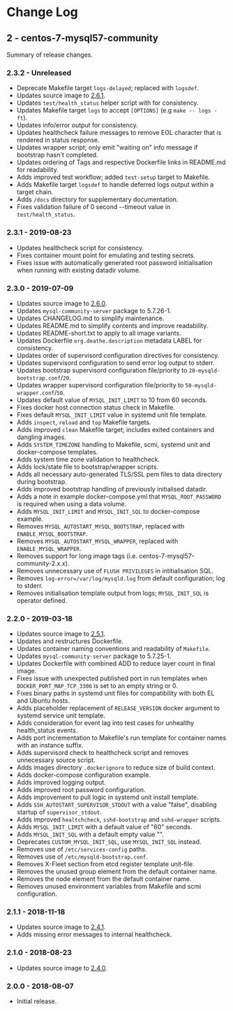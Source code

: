 # Change Log

## 2 - centos-7-mysql57-community

Summary of release changes.

### 2.3.2 - Unreleased

- Deprecate Makefile target `logs-delayed`; replaced with `logsdef`.
- Updates source image to [2.6.1](https://github.com/jdeathe/centos-ssh/releases/tag/2.6.1).
- Updates `test/health_status` helper script with for consistency.
- Updates Makefile target `logs` to accept `[OPTIONS]` (e.g `make -- logs -ft`).
- Updates info/error output for consistency.
- Updates healthcheck failure messages to remove EOL character that is rendered in status response.
- Updates wrapper script; only emit "waiting on" info message if bootstrap hasn't completed.
- Updates ordering of Tags and respective Dockerfile links in README.md for readability.
- Adds improved test workflow; added `test-setup` target to Makefile.
- Adds Makefile target `logsdef` to handle deferred logs output within a target chain.
- Adds `/docs` directory for supplementary documentation.
- Fixes validation failure of 0 second --timeout value in `test/health_status`.

### 2.3.1 - 2019-08-23

- Updates healthcheck script for consistency.
- Fixes container mount point for emulating and testing secrets.
- Fixes issue with automatically generated root password initialisation when running with existing datadir volume.

### 2.3.0 - 2019-07-09

- Updates source image to [2.6.0](https://github.com/jdeathe/centos-ssh/releases/tag/2.6.0).
- Updates `mysql-community-server` package to 5.7.26-1.
- Updates CHANGELOG.md to simplify maintenance.
- Updates README.md to simplify contents and improve readability.
- Updates README-short.txt to apply to all image variants.
- Updates Dockerfile `org.deathe.description` metadata LABEL for consistency.
- Updates order of supervisord configuration directives for consistency.
- Updates supervisord configuration to send error log output to stderr.
- Updates bootstrap supervisord configuration file/priority to `20-mysqld-bootstrap.conf`/`20`.
- Updates wrapper supervisord configuration file/priority to `50-mysqld-wrapper.conf`/`50`.
- Updates default value of `MYSQL_INIT_LIMIT` to 10 from 60 seconds.
- Fixes docker host connection status check in Makefile.
- Fixes default `MYSQL_INIT_LIMIT` value in systemd unit file template.
- Adds `inspect`, `reload` and `top` Makefile targets.
- Adds improved `clean` Makefile target; includes exited containers and dangling images.
- Adds `SYSTEM_TIMEZONE` handling to Makefile, scmi, systemd unit and docker-compose templates.
- Adds system time zone validation to healthcheck.
- Adds lock/state file to bootstrap/wrapper scripts.
- Adds all necessary auto-generated TLS/SSL pem files to data directory during bootstrap.
- Adds improved bootstrap handling of previously initialised datadir.
- Adds a note in example docker-compose.yml that `MYSQL_ROOT_PASSWORD` is required when using a data volume.
- Adds `MYSQL_INIT_LIMIT` and `MYSQL_INIT_SQL` to docker-compose example.
- Removes `MYSQL_AUTOSTART_MYSQL_BOOTSTRAP`, replaced with `ENABLE_MYSQL_BOOTSTRAP`.
- Removes `MYSQL_AUTOSTART_MYSQL_WRAPPER`, replaced with `ENABLE_MYSQL_WRAPPER`.
- Removes support for long image tags (i.e. centos-7-mysql57-community-2.x.x).
- Removes unnecessary use of `FLUSH PRIVILEGES` in intitialisation SQL.
- Removes `log-error=/var/log/mysqld.log` from default configuration; log to stderr.
- Removes initialisation template output from logs; `MYSQL_INIT_SQL` is operator defined.

### 2.2.0 - 2019-03-18

- Updates source image to [2.5.1](https://github.com/jdeathe/centos-ssh/releases/tag/2.5.1).
- Updates and restructures Dockerfile.
- Updates container naming conventions and readability of `Makefile`.
- Updates `mysql-community-server` package to 5.7.25-1.
- Updates Dockerfile with combined ADD to reduce layer count in final image.
- Fixes issue with unexpected published port in run templates when `DOCKER_PORT_MAP_TCP_3306` is set to an empty string or 0.
- Fixes binary paths in systemd unit files for compatibility with both EL and Ubuntu hosts.
- Adds placeholder replacement of `RELEASE_VERSION` docker argument to systemd service unit template.
- Adds consideration for event lag into test cases for unhealthy health_status events.
- Adds port incrementation to Makefile's run template for container names with an instance suffix.
- Adds supervisord check to healthcheck script and removes unnecessary source script.
- Adds images directory `.dockerignore` to reduce size of build context.
- Adds docker-compose configuration example.
- Adds improved logging output.
- Adds improved root password configuration.
- Adds improvement to pull logic in systemd unit install template.
- Adds `SSH_AUTOSTART_SUPERVISOR_STDOUT` with a value "false", disabling startup of `supervisor_stdout`.
- Adds improved `healtchcheck`, `sshd-bootstrap` and `sshd-wrapper` scripts.
- Adds `MYSQL_INIT_LIMIT` with a default value of "60" seconds.
- Adds `MYSQL_INIT_SQL` with a default empty value "".
- Deprecates `CUSTOM_MYSQL_INIT_SQL`, use `MYSQL_INIT_SQL` instead.
- Removes use of `/etc/services-config` paths.
- Removes use of `/etc/mysqld-bootstrap.conf`.
- Removes X-Fleet section from etcd register template unit-file.
- Removes the unused group element from the default container name.
- Removes the node element from the default container name.
- Removes unused environment variables from Makefile and scmi configuration.

### 2.1.1 - 2018-11-18

- Updates source image to [2.4.1](https://github.com/jdeathe/centos-ssh/releases/tag/2.4.1).
- Adds missing error messages to internal healthcheck.

### 2.1.0 - 2018-08-23

- Updates source image to [2.4.0](https://github.com/jdeathe/centos-ssh/releases/tag/2.4.0).

### 2.0.0 - 2018-08-07

- Initial release.